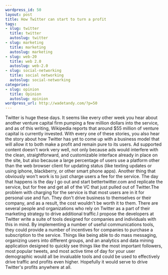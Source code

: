 ```yaml
--- 
wordpress_id: 50
layout: post
title: How Twitter can start to turn a profit
tags: 
- slug: twitter
  title: twitter
  autoslug: twitter
- slug: marketing
  title: marketing
  autoslug: marketing
- slug: web-20
  title: web 2.0
  autoslug: web-2.0
- slug: social-networking
  title: social networking
  autoslug: social-networking
categories: 
- slug: opinion
  title: Opinion
  autoslug: opinion
wordpress_url: http://wadetandy.com/?p=50
---
```

Twitter is huge these days.  It seems like every other week you hear about another venture capital firm pumping a few million dollars into the service, and as of this writing, Wikipedia reports that around $55 million of venture capital is currently invested.  With every one of these stories, you also hear the story about how Twitter has yet to come up with a business model that will allow it to both make a profit and remain pure to its users.  Ad supported content doesn't work very well, not only because ads would interfere with the clean, straightforward, and customizable interface already in place on the site, but also because a large percentage of users use a platform other than the web browser client for updating status (like texting updates or using iphone, blackberry, or other smart phone apps).  Another thing that obviously won't work is to just charge users a fee for the service.  The day that happens is the day I go out and start bettertwitter.com and replicate the service, but for free and get all of the VC that just pulled out of Twitter.The problem with charging for the service is that most users are in it for personal use and fun.  They don't drive business to themselves or their company, and as a result, the cost wouldn't be worth it to them.  There are several people and organizations who rely on Twitter as a part of their marketing strategy to drive additional traffic.I propose the developers at Twitter write a suite of tools designed for companies and individuals with this in mind.  By implementing a number of useful communications tools, they could provide a number of incentives  for companies to purchase a subscription to the service.  Things like being able to do mass messaging, organizing users into different groups, and an analytics and data mining application designed to quickly see things like the most important followers, most popular tweets, and most active time of day for your user demographic would all be invaluable tools and could be used to effectively drive traffic and profits even higher.  Hopefully it would serve to drive Twitter's profits anywhere at all.

